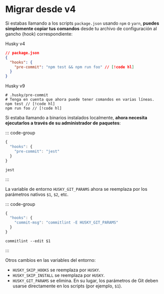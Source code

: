 # Migrar desde v4

Si estabas llamando a los scripts `package.json` usando `npm` o `yarn`, **puedes simplemente copiar tus comandos** desde tu archivo de configuración al gancho (hook) correspondiente:

Husky v4

```json
// package.json
{
  "hooks": {
    "pre-commit": "npm test && npm run foo" // [!code hl]
  }
}
```

Husky v9

```shell
# .husky/pre-commit
# Tenga en cuenta que ahora puede tener comandos en varias líneas.
npm test // [!code hl]
npm run foo // [!code hl]
```

Si estaba llamando a binarios instalados localmente, **ahora necesita ejecutarlos a través de su administrador de paquetes**:

::: code-group

```js [.huskyrc.json (v4)]
{
  "hooks": {
    "pre-commit": "jest"
  }
}
```

```shell [.husky/pre-commit (v9)]
jest
```

:::

La variable de entorno `HUSKY_GIT_PARAMS` ahora se reemplaza por los parámetros nativos `$1`, `$2`, etc.

::: code-group

```js [.huskyrc.json (v4)]
{
  "hooks": {
    "commit-msg": "commitlint -E HUSKY_GIT_PARAMS"
  }
}
```

```shell [.husky/commit-msg (v9)]
commitlint --edit $1
```

:::

Otros cambios en las variables del entorno:

- `HUSKY_SKIP_HOOKS` se reemplaza por `HUSKY`.
- `HUSKY_SKIP_INSTALL` se reemplaza por `HUSKY`.
- `HUSKY_GIT_PARAMS` se elimina. En su lugar, los parámetros de Git deben usarse directamente en los scripts (por ejemplo, `$1`).
